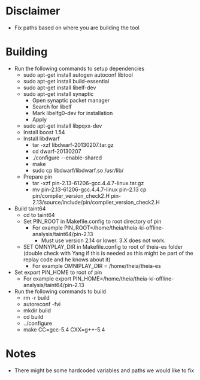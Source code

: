 # Disclaimer
* Fix paths based on where you are building the tool
# Building
* Run the following commands to setup dependencies
	* sudo apt-get install autogen autoconf libtool
	* sudo apt-get install build-essential
	* sudo apt-get install libelf-dev
	* sudo apt-get install synaptic
		* Open synaptic packet manager
		* Search for libelf
		* Mark libelfg0-dev for installation
		* Apply
  * sudo apt-get install libpqxx-dev                                             
  * Install boost 1.54
  * Install libdwarf                                                           
	  * tar -xzf libdwarf-20130207.tar.gz
	  * cd dwarf-20130207
	  * ./configure --enable-shared
	  * make
	  * sudo cp libdwarf/libdwarf.so /usr/lib/
  * Prepare pin
    * tar -xzf pin-2.13-61206-gcc.4.4.7-linux.tar.gz
    * mv pin-2.13-61206-gcc.4.4.7-linux pin-2.13
   cp pin/compiler_version_check2.H pin-2.13/source/include/pin/compiler_version_check2.H
* Build taint64
  * cd to taint64
  * Set PIN_ROOT in Makefile.config to root directory of pin
	  * For example PIN_ROOT=/home/theia/theia-ki-offline-analysis/taint64/pin-2.13
		  * Must use version 2.14 or lower. 3.X does not work.
  * SET OMNYPLAY_DIR in Makefile.config to root of theia-es folder (double check with Yang if this is needed as this might be part of the replay code and he knows about it)
    * For example OMNIPLAY_DIR = /home/theia/theia-es
* Set export PIN_HOME to root of pin
	* For example export PIN_HOME=/home/theia/theia-ki-offline-analysis/taint64/pin-2.13
* Run the following commands to build
	* rm -r build
	* autoreconf -fvi
	* mkdir build
	* cd build
	* ../configure
	* make CC=gcc-5.4 CXX=g++-5.4
# Notes
* There might be some hardcoded variables and paths we would like to fix
